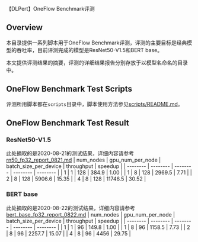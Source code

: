 【DLPert】OneFlow Benchmark评测
## Overview
本目录提供一系列脚本用于OneFlow Benchmark评测，评测的主要目标是经典模型的吞吐率，目前评测完成的模型是ResNet50-V1.5和BERT base。

本文提供评测结果的摘要，评测的详细结果报告分别存放于以模型名命名的目录中。 

## OneFlow Benchmark Test Scripts
评测所用脚本都在`scripts`目录中，脚本使用方法参见[scripts/README.md](./scripts/README.md)。

## OneFlow Benchmark Test Result
### ResNet50-V1.5
此处摘取的是2020-08-21的测试结果，详细内容请参考[rn50_fp32_report_0821.md](./ResNet50_v15/rn50_fp32_report_0821.md)
| num_nodes | gpu_num_per_node | batch_size_per_device | throughput | speedup | 
| -------- | -------- | -------- | -------- | -------- | 
| 1 | 1 | 128 | 384.9 | 1.00  | 
| 1 | 8 | 128 | 2969.5 | 7.71  | 
| 2 | 8 | 128 | 5906.6 | 15.35  | 
| 4 | 8 | 128 | 11746.5 | 30.52  | 

### BERT base
此处摘取的是2020-08-22的测试结果，详细内容请参考[bert_base_fp32_report_0822.md](./BERT_base/rn50_fp32_report_0822.md)
| num_nodes | gpu_num_per_node | batch_size_per_device | throughput | speedup | 
| -------- | -------- | -------- | -------- | -------- | 
| 1 | 1 | 96 | 149.8 | 1.00  | 
| 1 | 8 | 96 | 1158.5 | 7.73  | 
| 2 | 8 | 96 | 2257.7 | 15.07  | 
| 4 | 8 | 96 | 4456 | 29.75  | 
